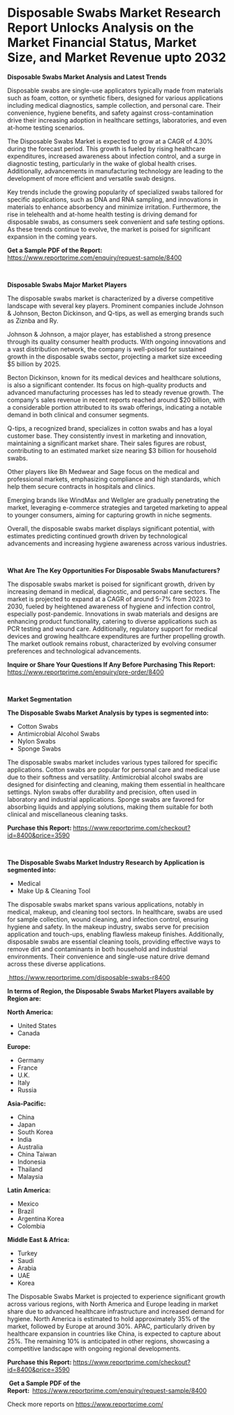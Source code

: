 <p><h1>Disposable Swabs Market Research Report Unlocks Analysis on the Market Financial Status, Market Size, and Market Revenue upto 2032</h1></p><p><strong>Disposable Swabs Market Analysis and Latest Trends</strong></p>
<p><p>Disposable swabs are single-use applicators typically made from materials such as foam, cotton, or synthetic fibers, designed for various applications including medical diagnostics, sample collection, and personal care. Their convenience, hygiene benefits, and safety against cross-contamination drive their increasing adoption in healthcare settings, laboratories, and even at-home testing scenarios.</p><p>The Disposable Swabs Market is expected to grow at a CAGR of 4.30% during the forecast period. This growth is fueled by rising healthcare expenditures, increased awareness about infection control, and a surge in diagnostic testing, particularly in the wake of global health crises. Additionally, advancements in manufacturing technology are leading to the development of more efficient and versatile swab designs.</p><p>Key trends include the growing popularity of specialized swabs tailored for specific applications, such as DNA and RNA sampling, and innovations in materials to enhance absorbency and minimize irritation. Furthermore, the rise in telehealth and at-home health testing is driving demand for disposable swabs, as consumers seek convenient and safe testing options. As these trends continue to evolve, the market is poised for significant expansion in the coming years.</p></p>
<p><strong>Get a Sample PDF of the Report:&nbsp;</strong> <a href="https://www.reportprime.com/enquiry/request-sample/8400?utm_campaign=3128&utm_medium=2&utm_source=Github&utm_content=ia&utm_term=19032025&utm_id=disposable-swabs">https://www.reportprime.com/enquiry/request-sample/8400</a></p>
<p>&nbsp;</p>
<p><strong>Disposable Swabs Major Market Players</strong></p>
<p><p>The disposable swabs market is characterized by a diverse competitive landscape with several key players. Prominent companies include Johnson & Johnson, Becton Dickinson, and Q-tips, as well as emerging brands such as Ziznba and Ry. </p><p>Johnson & Johnson, a major player, has established a strong presence through its quality consumer health products. With ongoing innovations and a vast distribution network, the company is well-poised for sustained growth in the disposable swabs sector, projecting a market size exceeding $5 billion by 2025.</p><p>Becton Dickinson, known for its medical devices and healthcare solutions, is also a significant contender. Its focus on high-quality products and advanced manufacturing processes has led to steady revenue growth. The company's sales revenue in recent reports reached around $20 billion, with a considerable portion attributed to its swab offerings, indicating a notable demand in both clinical and consumer segments.</p><p>Q-tips, a recognized brand, specializes in cotton swabs and has a loyal customer base. They consistently invest in marketing and innovation, maintaining a significant market share. Their sales figures are robust, contributing to an estimated market size nearing $3 billion for household swabs.</p><p>Other players like Bh Medwear and Sage focus on the medical and professional markets, emphasizing compliance and high standards, which help them secure contracts in hospitals and clinics.</p><p>Emerging brands like WindMax and Wellgler are gradually penetrating the market, leveraging e-commerce strategies and targeted marketing to appeal to younger consumers, aiming for capturing growth in niche segments.</p><p>Overall, the disposable swabs market displays significant potential, with estimates predicting continued growth driven by technological advancements and increasing hygiene awareness across various industries.</p></p>
<p>&nbsp;</p>
<p><strong>What Are The Key Opportunities For Disposable Swabs Manufacturers?</strong></p>
<p><p>The disposable swabs market is poised for significant growth, driven by increasing demand in medical, diagnostic, and personal care sectors. The market is projected to expand at a CAGR of around 5-7% from 2023 to 2030, fueled by heightened awareness of hygiene and infection control, especially post-pandemic. Innovations in swab materials and designs are enhancing product functionality, catering to diverse applications such as PCR testing and wound care. Additionally, regulatory support for medical devices and growing healthcare expenditures are further propelling growth. The market outlook remains robust, characterized by evolving consumer preferences and technological advancements.</p></p>
<p><strong>Inquire or Share Your Questions If Any Before Purchasing This Report:</strong> <a href="https://www.reportprime.com/enquiry/pre-order/8400?utm_campaign=3128&utm_medium=2&utm_source=Github&utm_content=ia&utm_term=19032025&utm_id=disposable-swabs">https://www.reportprime.com/enquiry/pre-order/8400</a></p>
<p>&nbsp;</p>
<p><strong>Market Segmentation</strong></p>
<p><strong>The Disposable Swabs Market Analysis by types is segmented into:</strong></p>
<p><ul><li>Cotton Swabs</li><li>Antimicrobial Alcohol Swabs</li><li>Nylon Swabs</li><li>Sponge Swabs</li></ul></p>
<p><p>The disposable swabs market includes various types tailored for specific applications. Cotton swabs are popular for personal care and medical use due to their softness and versatility. Antimicrobial alcohol swabs are designed for disinfecting and cleaning, making them essential in healthcare settings. Nylon swabs offer durability and precision, often used in laboratory and industrial applications. Sponge swabs are favored for absorbing liquids and applying solutions, making them suitable for both clinical and miscellaneous cleaning tasks.</p></p>
<p><strong>Purchase this Report:&nbsp;</strong><a href="https://www.reportprime.com/checkout?id=8400&price=3590&utm_campaign=3128&utm_medium=2&utm_source=Github&utm_content=ia&utm_term=19032025&utm_id=disposable-swabs">https://www.reportprime.com/checkout?id=8400&price=3590</a></p>
<p>&nbsp;</p>
<p><strong>The Disposable Swabs Market Industry Research by Application is segmented into:</strong></p>
<p><ul><li>Medical</li><li>Make Up & Cleaning Tool</li></ul></p>
<p><p>The disposable swabs market spans various applications, notably in medical, makeup, and cleaning tool sectors. In healthcare, swabs are used for sample collection, wound cleaning, and infection control, ensuring hygiene and safety. In the makeup industry, swabs serve for precision application and touch-ups, enabling flawless makeup finishes. Additionally, disposable swabs are essential cleaning tools, providing effective ways to remove dirt and contaminants in both household and industrial environments. Their convenience and single-use nature drive demand across these diverse applications.</p></p>
<p><a href="https://www.reportprime.com/disposable-swabs-r8400?utm_campaign=3128&utm_medium=2&utm_source=Github&utm_content=ia&utm_term=19032025&utm_id=disposable-swabs">&nbsp;https://www.reportprime.com/disposable-swabs-r8400</a></p>
<p><strong>In terms of Region, the Disposable Swabs Market Players available by Region are:</strong></p>
<p>
    <p> <strong> North America: </strong>
        <ul>
            <li>United States</li>
            <li>Canada</li>
        </ul>
        </p> 
    <p> <strong> Europe: </strong>
        <ul>
            <li>Germany</li>
            <li>France</li>
            <li>U.K.</li>
            <li>Italy</li>
            <li>Russia</li>
        </ul>
        </p> 
    <p> <strong> Asia-Pacific: </strong>
        <ul>
            <li>China</li>
            <li>Japan</li>
            <li>South Korea</li>
            <li>India</li>
            <li>Australia</li>
            <li>China Taiwan</li>
            <li>Indonesia</li>
            <li>Thailand</li>
            <li>Malaysia</li>
        </ul>
        </p> 
    <p> <strong> Latin America: </strong>
        <ul>
            <li>Mexico</li>
            <li>Brazil</li>
            <li>Argentina Korea</li>
            <li>Colombia</li>
        </ul>
        </p> 
    <p> <strong> Middle East & Africa: </strong>
        <ul>
            <li>Turkey</li>
            <li>Saudi</li>
            <li>Arabia</li>
            <li>UAE</li>
            <li>Korea</li>
        </ul>
    </p>
    </p>
<p><p>The Disposable Swabs Market is projected to experience significant growth across various regions, with North America and Europe leading in market share due to advanced healthcare infrastructure and increased demand for hygiene. North America is estimated to hold approximately 35% of the market, followed by Europe at around 30%. APAC, particularly driven by healthcare expansion in countries like China, is expected to capture about 25%. The remaining 10% is anticipated in other regions, showcasing a competitive landscape with ongoing regional developments.</p></p>
<p><strong>Purchase this Report: </strong><a href="https://www.reportprime.com/checkout?id=8400&price=3590&utm_campaign=3128&utm_medium=2&utm_source=Github&utm_content=ia&utm_term=19032025&utm_id=disposable-swabs">https://www.reportprime.com/checkout?id=8400&price=3590</a></p>
<p>&nbsp;<strong>Get a Sample PDF of the Report:&nbsp;&nbsp;</strong><a href="https://www.reportprime.com/enquiry/request-sample/8400?utm_campaign=3128&utm_medium=2&utm_source=Github&utm_content=ia&utm_term=19032025&utm_id=disposable-swabs">https://www.reportprime.com/enquiry/request-sample/8400</a></p>
<p><strong></strong></p>
<p>Check more reports on <a href="https://www.reportprime.com/?utm_campaign=3128&utm_medium=2&utm_source=Github&utm_content=ia&utm_term=19032025&utm_id=disposable-swabs">https://www.reportprime.com/</a></p>